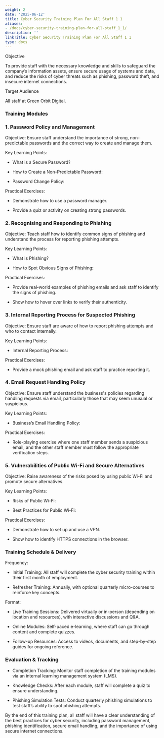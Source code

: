 ```yaml
---
weight: 2
date: '2025-06-12'
title: Cyber Security Training Plan For All Staff 1 1
aliases:
- /docs/cyber-security-training-plan-for-all-staff_1_1/
description: ''
linkTitle: Cyber Security Training Plan For All Staff 1 1
type: docs
---
```


<!-- Unsupported block type: table_of_contents -->

Objective

To provide staff with the necessary knowledge and skills to safeguard the company’s information assets, ensure secure usage of systems and data, and reduce the risks of cyber threats such as phishing, password theft, and insecure internet connections.

Target Audience

All staff at Green Orbit Digital.

<!-- Unsupported block type: divider -->

### Training Modules

### 1. Password Policy and Management

Objective: Ensure staff understand the importance of strong, non-predictable passwords and the correct way to create and manage them.

Key Learning Points:

- What is a Secure Password?

- How to Create a Non-Predictable Password:

- Password Change Policy:

Practical Exercises:

- Demonstrate how to use a password manager.

- Provide a quiz or activity on creating strong passwords.

<!-- Unsupported block type: divider -->

### 2. Recognising and Responding to Phishing

Objective: Teach staff how to identify common signs of phishing and understand the process for reporting phishing attempts.

Key Learning Points:

- What is Phishing?

- How to Spot Obvious Signs of Phishing:

Practical Exercises:

- Provide real-world examples of phishing emails and ask staff to identify the signs of phishing.

- Show how to hover over links to verify their authenticity.

<!-- Unsupported block type: divider -->

### 3. Internal Reporting Process for Suspected Phishing

Objective: Ensure staff are aware of how to report phishing attempts and who to contact internally.

Key Learning Points:

- Internal Reporting Process:

Practical Exercises:

- Provide a mock phishing email and ask staff to practice reporting it.

<!-- Unsupported block type: divider -->

### 4. Email Request Handling Policy

Objective: Ensure staff understand the business's policies regarding handling requests via email, particularly those that may seem unusual or suspicious.

Key Learning Points:

- Business’s Email Handling Policy:

Practical Exercises:

- Role-playing exercise where one staff member sends a suspicious email, and the other staff member must follow the appropriate verification steps.

<!-- Unsupported block type: divider -->

### 5. Vulnerabilities of Public Wi-Fi and Secure Alternatives

Objective: Raise awareness of the risks posed by using public Wi-Fi and promote secure alternatives.

Key Learning Points:

- Risks of Public Wi-Fi:

- Best Practices for Public Wi-Fi:

Practical Exercises:

- Demonstrate how to set up and use a VPN.

- Show how to identify HTTPS connections in the browser.

<!-- Unsupported block type: divider -->

### Training Schedule & Delivery

Frequency:

- Initial Training: All staff will complete the cyber security training within their first month of employment.

- Refresher Training: Annually, with optional quarterly micro-courses to reinforce key concepts.

Format:

- Live Training Sessions: Delivered virtually or in-person (depending on location and resources), with interactive discussions and Q&A.

- Online Modules: Self-paced e-learning, where staff can go through content and complete quizzes.

- Follow-up Resources: Access to videos, documents, and step-by-step guides for ongoing reference.

<!-- Unsupported block type: divider -->

### Evaluation & Tracking

- Completion Tracking: Monitor staff completion of the training modules via an internal learning management system (LMS).

- Knowledge Checks: After each module, staff will complete a quiz to ensure understanding.

- Phishing Simulation Tests: Conduct quarterly phishing simulations to test staff’s ability to spot phishing attempts.

<!-- Unsupported block type: divider -->

By the end of this training plan, all staff will have a clear understanding of the best practices for cyber security, including password management, phishing identification, secure email handling, and the importance of using secure internet connections.